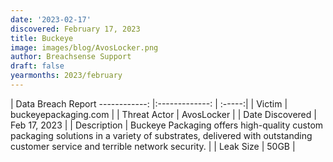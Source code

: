 ```yaml
---
date: '2023-02-17'
discovered: February 17, 2023
title: Buckeye
image: images/blog/AvosLocker.png
author: Breachsense Support
draft: false
yearmonths: 2023/february
---
```



| Data Breach Report
------------:     |:-------------:    | :-----:|
| Victim      | buckeyepackaging.com      | 
| Threat Actor      | AvosLocker      | 
| Date Discovered      | Feb 17, 2023      | 
| Description      | Buckeye Packaging offers high-quality custom packaging solutions in a variety of substrates, delivered with outstanding customer service and terrible network security.      | 
| Leak Size      | 50GB      | 

